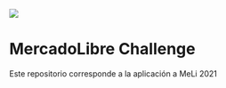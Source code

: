 ![](https://http2.mlstatic.com/static/org-img/homesnw/mercado-libre.png) 
# MercadoLibre Challenge 

Este repositorio corresponde a la aplicación a MeLi 2021
